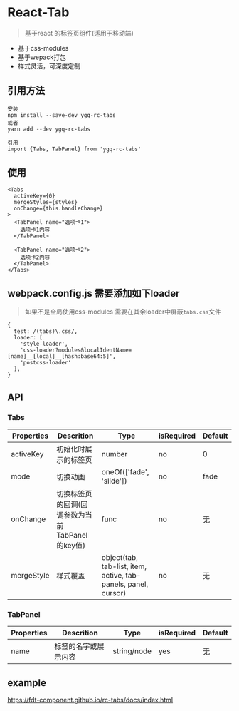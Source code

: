 # React-Tab

> 基于react 的标签页组件(适用于移动端)

* 基于css-modules
* 基于wepack打包
* 样式灵活，可深度定制

## 引用方法

```
安装
npm install --save-dev ygq-rc-tabs
或者
yarn add --dev ygq-rc-tabs

引用
import {Tabs, TabPanel} from 'ygq-rc-tabs'
```

## 使用

```
<Tabs
  activeKey={0}
  mergeStyles={styles}
  onChange={this.handleChange}
>
  <TabPanel name="选项卡1">
    选项卡1内容
  </TabPanel>

  <TabPanel name="选项卡2">
    选项卡2内容
  </TabPanel>
</Tabs>
```    

## webpack.config.js 需要添加如下loader
> 如果不是全局使用css-modules
需要在其余loader中屏蔽`tabs.css`文件

```
{
  test: /(tabs)\.css/,
  loader: [
    'style-loader',
    'css-loader?modules&localIdentName=[name]__[local]__[hash:base64:5]',
    'postcss-loader'
  ],
}
```


## API

### Tabs

| Properties | Descrition | Type | isRequired | Default |
| --- | --- | --- | --- | --- |
| activeKey | 初始化时展示的标签页 | number | no | 0 |
| mode | 切换动画 | oneOf(['fade', 'slide']) | no | fade |
| onChange| 切换标签页的回调(回调参数为当前TabPanel的key值) | func | no | 无 |
| mergeStyle| 样式覆盖 | object(tab, tab-list, item, active, tab-panels, panel, cursor) | no | 无 |

### TabPanel

| Properties | Descrition | Type | isRequired | Default |
| --- | --- | --- | --- | --- |
| name | 标签的名字或展示内容 | string/node | yes | 无 |

## example
https://fdt-component.github.io/rc-tabs/docs/index.html
